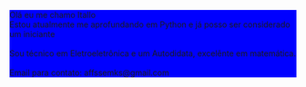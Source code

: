 
<html lang="pt-BR">
    <head>
        <meta charset="utf-8">
        <title>Teste</title>
        <style> #teste_cor {background: blue }  </style>
    </head>
    <body>
        <p id="teste_cor">Olá eu me chamo Itallo<br>
          Estou atualmente me aprofundando em Python e já posso ser considerado um iniciante<br><br>
          Sou técnico em Eletroeletrônica e um Autodidata, excelênte em matemática.<br><br>
          Email para contato: affssemks@gmail.com
        </p>
    </body>
</html>





